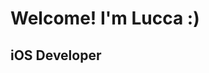 # Welcome! I'm Lucca :)

## iOS Developer 




<!--
**lccxm/lccxm** is a ✨ _special_ ✨ repository because its `README.md` (this file) appears on your GitHub profile.


